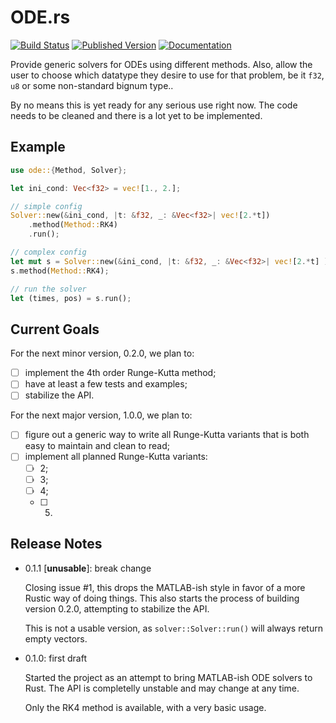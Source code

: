 # ODE.rs

[![Build Status](https://travis-ci.org/DonRyuDragoni/ODE.rs.svg?branch=master)](https://travis-ci.org/DonRyuDragoni/ODE.rs)
[![Published Version](https://img.shields.io/crates/v/ode.svg)](https://crates.io/crates/ode)
[![Documentation](https://docs.rs/ode/badge.svg)](https://docs.rs/ode/)

Provide generic solvers for ODEs using different methods. Also, allow the user
to choose which datatype they desire to use for that problem, be it `f32`, `u8`
or some non-standard bignum type..

By no means this is yet ready for any serious use right now. The code needs to
be cleaned and there is a lot yet to be implemented.

## Example

```rust
use ode::{Method, Solver};

let ini_cond: Vec<f32> = vec![1., 2.];

// simple config
Solver::new(&ini_cond, |t: &f32, _: &Vec<f32>| vec![2.*t])
    .method(Method::RK4)
    .run();

// complex config
let mut s = Solver::new(&ini_cond, |t: &f32, _: &Vec<f32>| vec![2.*t] );
s.method(Method::RK4);

// run the solver
let (times, pos) = s.run();
```

## Current Goals

For the next minor version, 0.2.0, we plan to:

- [ ] implement the 4th order Runge-Kutta method;
- [ ] have at least a few tests and examples;
- [ ] stabilize the API.

For the next major version, 1.0.0, we plan to:

- [ ] figure out a generic way to write all Runge-Kutta variants that is both
  easy to maintain and clean to read;
- [ ] implement all planned Runge-Kutta variants:
  - [ ] 2;
  - [ ] 3;
  - [ ] 4;
  - [ ] 5.

## Release Notes

- 0.1.1 [**unusable**]: break change

    Closing issue #1, this drops the MATLAB-ish style in favor of a more Rustic
    way of doing things. This also starts the process of building version 0.2.0,
    attempting to stabilize the API.

    This is not a usable version, as `solver::Solver::run()` will always return
    empty vectors.

- 0.1.0: first draft

    Started the project as an attempt to bring MATLAB-ish ODE solvers to
    Rust. The API is completelly unstable and may change at any time.

    Only the RK4 method is available, with a very basic usage.
